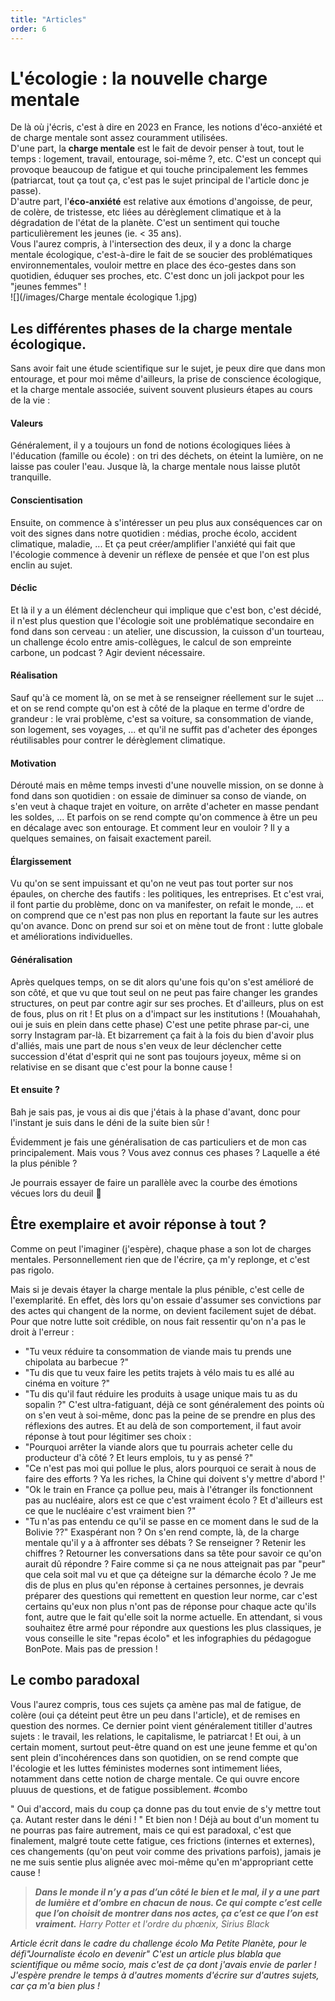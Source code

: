 ```yaml
---
title: "Articles"
order: 6
---
```

# L'écologie : la nouvelle charge mentale

De là où j'écris, c'est à dire en 2023 en France, les notions d'éco-anxiété et de charge mentale sont assez couramment utilisées.  
D'une part, la **charge mentale** est le fait de devoir penser à tout, tout le temps : logement, travail, entourage, soi-même ?, etc. C'est un concept qui provoque beaucoup de fatigue et qui touche principalement les femmes (patriarcat, tout ça tout ça, c'est pas le sujet principal de l'article donc je passe).  
D'autre part, l'**éco-anxiété** est relative aux émotions d'angoisse, de peur, de colère, de tristesse, etc liées au dérèglement climatique et à la dégradation de l'état de la planète. C'est un sentiment qui touche particulièrement les jeunes (ie. < 35 ans).  
Vous l'aurez compris, à l'intersection des deux, il y a donc la charge mentale écologique, c'est-à-dire le fait de se soucier des problématiques environnementales, vouloir mettre en place des éco-gestes dans son quotidien, éduquer ses proches, etc. C'est donc un joli jackpot pour les "jeunes femmes" !  
![](/images/Charge mentale écologique 1.jpg)

## Les différentes phases de la charge mentale écologique.
Sans avoir fait une étude scientifique sur le sujet, je peux dire que dans mon entourage, et pour moi même d'ailleurs, la prise de conscience écologique, et la charge mentale associée, suivent souvent plusieurs étapes au cours de la vie :
#### Valeurs  
Généralement, il y a toujours un fond de notions écologiques liées à l'éducation (famille ou école) : on tri des déchets, on éteint la lumière, on ne laisse pas couler l'eau. Jusque là, la charge mentale nous laisse plutôt tranquille.
#### Conscientisation  
Ensuite, on commence à s'intéresser un peu plus aux conséquences car on voit des signes dans notre quotidien : médias, proche écolo, accident climatique, maladie, ... Et ça peut créer/amplifier l'anxiété qui fait que l'écologie commence à devenir un réflexe de pensée et que l'on est plus enclin au sujet.
#### Déclic  
Et là il y a un élément déclencheur qui implique que c'est bon, c'est décidé, il n'est plus question que l'écologie soit une problématique secondaire en fond dans son cerveau : un atelier, une discussion, la cuisson d'un tourteau, un challenge écolo entre amis-collègues, le calcul de son empreinte carbone, un podcast ? Agir devient nécessaire.
#### Réalisation  
Sauf qu'à ce moment là, on se met à se renseigner réellement sur le sujet ... et on se rend compte qu'on est à côté de la plaque en terme d'ordre de grandeur : le vrai problème, c'est sa voiture, sa consommation de viande, son logement, ses voyages, ... et qu'il ne suffit pas d'acheter des éponges réutilisables pour contrer le dérèglement climatique.
#### Motivation  
Dérouté mais en même temps investi d'une nouvelle mission, on se donne à fond dans son quotidien : on essaie de diminuer sa conso de viande, on s'en veut à chaque trajet en voiture, on arrête d'acheter en masse pendant les soldes, ... Et parfois on se rend compte qu'on commence à être un peu en décalage avec son entourage. Et comment leur en vouloir ? Il y a quelques semaines, on faisait exactement pareil.
#### Élargissement  
Vu qu'on se sent impuissant et qu'on ne veut pas tout porter sur nos épaules, on cherche des fautifs : les politiques, les entreprises. Et c'est vrai, il font partie du problème, donc on va manifester, on refait le monde, ... et on comprend que ce n'est pas non plus en reportant la faute sur les autres qu'on avance. Donc on prend sur soi et on mène tout de front : lutte globale et améliorations individuelles.
#### Généralisation  
Après quelques temps, on se dit alors qu'une fois qu'on s'est amélioré de son côté, et que vu que tout seul on ne peut pas faire changer les grandes structures, on peut par contre agir sur ses proches. Et d'ailleurs, plus on est de fous, plus on rit ! Et plus on a d'impact sur les institutions ! (Mouahahah, oui je suis en plein dans cette phase) C'est une petite phrase par-ci, une sorry Instagram par-là. Et bizarrement ça fait à la fois du bien d'avoir plus d'alliés, mais une part de nous s'en veux de leur déclencher cette succession d'état d'esprit qui ne sont pas toujours joyeux, même si on relativise en se disant que c'est pour la bonne cause !
#### Et ensuite ?  
Bah je sais pas, je vous ai dis que j'étais à la phase d'avant, donc pour l'instant je suis dans le déni de la suite bien sûr !

Évidemment je fais une généralisation de cas particuliers et de mon cas principalement. Mais vous ? Vous avez connus ces phases ? Laquelle a été la plus pénible ?

Je pourrais essayer de faire un parallèle avec la courbe des émotions vécues lors du deuil 🤔

## Être exemplaire et avoir réponse à tout ?
Comme on peut l'imaginer (j'espère), chaque phase a son lot de charges mentales. Personnellement rien que de l'écrire, ça m'y replonge, et c'est pas rigolo.

Mais si je devais étayer la charge mentale la plus pénible, c'est celle de l'exemplarité.
En effet, dès lors qu'on essaie d'assumer ses convictions par des actes qui changent de la norme, on devient facilement sujet de débat. Pour que notre lutte soit crédible, on nous fait ressentir qu'on n'a pas le droit à l'erreur :
- "Tu veux réduire ta consommation de viande mais tu prends une chipolata au barbecue ?"
- "Tu dis que tu veux faire les petits trajets à vélo mais tu es allé au cinéma en voiture ?"
- "Tu dis qu'il faut réduire les produits à usage unique mais tu as du sopalin ?"
C'est ultra-fatiguant, déjà ce sont généralement des points où on s'en veut à soi-même, donc pas la peine de se prendre en plus des réflexions des autres.
Et au delà de son comportement, il faut avoir réponse à tout pour légitimer ses choix :
- "Pourquoi arrêter la viande alors que tu pourrais acheter celle du producteur d'à côté ? Et leurs emplois, tu y as pensé ?"
- "Ce n'est pas moi qui pollue le plus, alors pourquoi ce serait à nous de faire des efforts ? Ya les riches, la Chine qui doivent s'y mettre d'abord !'
- "Ok le train en France ça pollue peu, mais à l'étranger ils fonctionnent pas au nucléaire, alors est ce que c'est vraiment écolo ? Et d'ailleurs est ce que le nucléaire c'est vraiment bien ?"
- "Tu n'as pas entendu ce qu'il se passe en ce moment dans le sud de la Bolivie ??"
Exaspérant non ? On s'en rend compte, là, de la charge mentale qu'il y a à affronter ses débats ? Se renseigner ? Retenir les chiffres ? Retourner les conversations dans sa tête pour savoir ce qu'on aurait dû répondre ? Faire comme si ça ne nous atteignait pas par "peur" que cela soit mal vu et que ça déteigne sur la démarche écolo ?
Je me dis de plus en plus qu'en réponse à certaines personnes, je devrais préparer des questions qui remettent en question leur norme, car c'est certains qu'eux non plus n'ont pas de réponse pour chaque acte qu'ils font, autre que le fait qu'elle soit la norme actuelle.
En attendant, si vous souhaitez être armé pour répondre aux questions les plus classiques, je vous conseille le site "repas écolo" et les infographies du pédagogue BonPote. Mais pas de pression !

## Le combo paradoxal
Vous l'aurez compris, tous ces sujets ça amène pas mal de fatigue, de colère (oui ça déteint peut être un peu dans l'article), et de remises en question des normes. Ce dernier point vient généralement titiller d'autres sujets  : le travail, les relations, le capitalisme, le patriarcat !
Et oui, à un certain moment, surtout peut-être quand on est une jeune femme et qu'on sent plein d'incohérences dans son quotidien, on se rend compte que l'écologie et les luttes féministes modernes sont intimement liées, notamment dans cette notion de charge mentale. Ce qui ouvre encore pluuus de questions, et de fatigue possiblement. #combo

" Oui d'accord, mais du coup ça donne pas du tout envie de s'y mettre tout ça. Autant rester dans le déni ! "
Et bien non ! Déjà au bout d'un moment tu ne pourras pas faire autrement, mais ce qui est paradoxal, c'est que finalement, malgré toute cette fatigue, ces frictions (internes et externes), ces changements (qu'on peut voir comme des privations parfois), jamais je ne me suis sentie plus alignée avec moi-même qu'en m'appropriant cette cause !

> **_Dans le monde il n’y a pas d’un côté le bien et le mal, il y a une part de lumière et d’ombre en chacun de nous. Ce qui compte c’est celle que l’on choisit de montrer dans nos actes, ça c’est ce que l’on est vraiment._**
_Harry Potter et l'ordre du phœnix, Sirius Black_

_Article écrit dans le cadre du challenge écolo Ma Petite Planète, pour le défi"Journaliste écolo en devenir"
C'est un article plus blabla que scientifique ou même socio, mais c'est de ça dont j'avais envie de parler !
J'espère prendre le temps à d'autres moments d'écrire sur d'autres sujets, car ça m'a bien plus !_ 